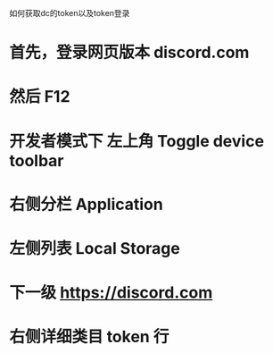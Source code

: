 
如何获取dc的token以及token登录
# 首先，登录网页版本 discord.com
# 然后 F12
# 开发者模式下 左上角 Toggle device toolbar
# 右侧分栏 Application
# 左侧列表 Local Storage
# 下一级 https://discord.com
# 右侧详细类目 token 行

